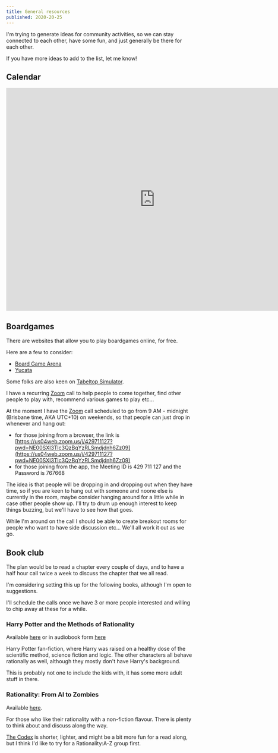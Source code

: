 ```yaml
---
title: General resources
published: 2020-20-25
---
```


I'm trying to generate ideas for community activities, so we can stay connected to each other, have some fun, and just generally be there for each other.

If you have more ideas to add to the list, let me know!

## Calendar

<iframe src="https://calendar.google.com/calendar/embed?src=j1tscb02mcfls90bmp2n6jp044%40group.calendar.google.com&ctz=Australia%2FBrisbane" style="border: 0" width="800" height="600" frameborder="0" scrolling="no"></iframe>

## Boardgames

There are websites that allow you to play boardgames online, for free.

Here are a few to consider:

- [Board Game Arena](https://en.boardgamearena.com/join) 
- [Yucata](https://www.yucata.de/en/)

Some folks are also keen on [Tabeltop Simulator](https://www.tabletopsimulator.com/).

I have a recurring [Zoom](https://zoom.us/) call to help people to come together, find other people to play with, recommend various games to play etc...

At the moment I have the [Zoom](https://zoom.us/) call scheduled to go from 9 AM - midnight (Brisbane time, AKA UTC+10) on weekends, so that people can just drop in whenever and hang out:

- for those joining from a browser, the link is [https://us04web.zoom.us/j/429711127?pwd=NE00SXI3Tlc3QzBqYzRLSmdjdnh6Zz09](https://us04web.zoom.us/j/429711127?pwd=NE00SXI3Tlc3QzBqYzRLSmdjdnh6Zz09)
- for those joining from the app, the Meeting ID is 429 711 127 and the Password is 767668

The idea is that people will be dropping in and dropping out when they have time, so if you are keen to hang out with someone and noone else is currently in the room, maybe consider hanging around for a little while in case other people show up.  I'll try to drum up enough interest to keep things buzzing, but we'll have to see how that goes.

While I'm around on the call I should be able to create breakout rooms for people who want to have side discussion etc... We'll all work it out as we go.

## Book club

The plan would be to read a chapter every couple of days, and to have a half hour call twice a week to discuss the chapter that we all read.

I'm considering setting this up for the following books, although I'm open to suggestions.

I'll schedule the calls once we have 3 or more people interested and willing to chip away at these for a while.

### Harry Potter and the Methods of Rationality

Available [here](http://www.hpmor.com/) or in audiobook form [here](http://www.hpmorpodcast.com/?page_id=56)

Harry Potter fan-fiction, where Harry was raised on a healthy dose of the scientific method, science fiction and logic.
The other characters all behave rationally as well, although they mostly don't have Harry's background.

This is probably not one to include the kids with, it has some more adult stuff in there.

### Rationality: From AI to Zombies

Available [here](https://www.lesswrong.com/rationality).

For those who like their rationality with a non-fiction flavour.  There is plenty to think about and discuss along the way.

[The Codex](https://www.lesswrong.com/codex) is shorter, lighter, and might be a bit more fun for a read along, but I think I'd like to try for a Rationality:A-Z group first.
